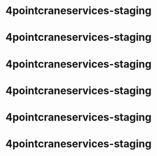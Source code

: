 # 4pointcraneservices-staging
# 4pointcraneservices-staging
# 4pointcraneservices-staging
# 4pointcraneservices-staging
# 4pointcraneservices-staging
# 4pointcraneservices-staging

